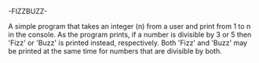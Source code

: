 -FIZZBUZZ-

A simple program that takes an integer (n) from a user and print from 1 to n in the console.
As the program prints, if a number is divisible by 3 or 5 then 'Fizz' or 'Buzz' is printed
instead, respectively. Both 'Fizz' and 'Buzz' may be printed at the same time for numbers that
are divisible by both. 